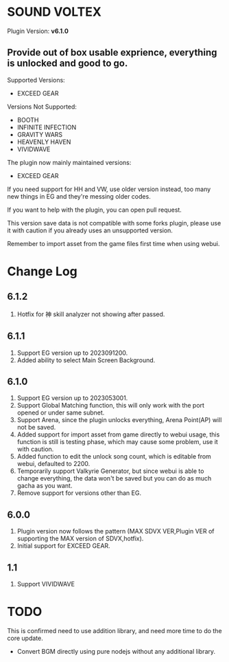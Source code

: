 # SOUND VOLTEX

Plugin Version: **v6.1.0**

## Provide out of box usable exprience, everything is unlocked and good to go.  

Supported Versions:

- EXCEED GEAR

Versions Not Supported:

- BOOTH
- INFINITE INFECTION
- GRAVITY WARS
- HEAVENLY HAVEN
- VIVIDWAVE

The plugin now mainly maintained versions:

- EXCEED GEAR

If you need support for HH and VW, use older version instead, too many new things in EG and they're messing older codes.

If you want to help with the plugin, you can open pull request.

This version save data is not compatible with some forks plugin, please use it with caution if you already uses an unsupported version.

Remember to import asset from the game files first time when using webui.

Change Log
===========

## 6.1.2

1. Hotfix for 神 skill analyzer not showing after passed.

## 6.1.1

1. Support EG version up to 2023091200.
2. Added ability to select Main Screen Background.

## 6.1.0

1. Support EG version up to 2023053001.
2. Support Global Matching function, this will only work with the port opened or under same subnet.
3. Support Arena, since the plugin unlocks everything, Arena Point(AP) will not be saved.
4. Added support for import asset from game directly to webui usage, this function is still is testing phase, which may cause some problem, use it with caution.
5. Added function to edit the unlock song count, which is editable from webui, defaulted to 2200.
6. Temporarily support Valkyrie Generator, but since webui is able to change everything, the data won't be saved but you can do as much gacha as you want.
7. Remove support for versions other than EG.

## 6.0.0

1. Plugin version now follows the pattern (MAX SDVX VER,Plugin VER of supporting the MAX version of SDVX,hotfix).
2. Initial support for EXCEED GEAR.

## 1.1

1. Support VIVIDWAVE

TODO
===========

This is confirmed need to use addition library, and need more time to do the core update.
- Convert BGM directly using pure nodejs without any additional library. 